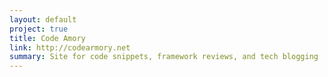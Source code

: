 ```yaml
---
layout: default
project: true
title: Code Amory
link: http://codearmory.net
summary: Site for code snippets, framework reviews, and tech blogging
---
```

